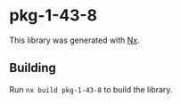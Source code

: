 # pkg-1-43-8

This library was generated with [Nx](https://nx.dev).

## Building

Run `nx build pkg-1-43-8` to build the library.
